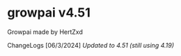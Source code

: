 # growpai v4.51
Growpai made by HertZxd

ChangeLogs [06/3/2024] 
*Updated to 4.51 (still using 4.19)*
